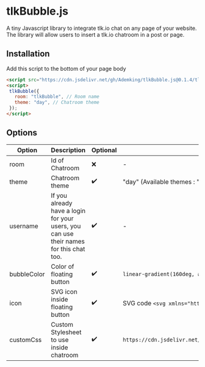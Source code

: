 # tlkBubble.js
A tiny Javascript library to integrate tlk.io chat on any page of your website. The library will allow users to insert a tlk.io chatroom in a post or page.

## Installation

Add this script to the bottom of your page body
```html
<script src="https://cdn.jsdelivr.net/gh/Ademking/tlkBubble.js@0.1.4/tlkbubble.min.js"></script>
<script>
 tlkBubble({
   room: "tlkBubble", // Room name
   theme: "day", // Chatroom theme
 });
</script>
```

## Options

| Option | Description | Optional | Default Value |
|--|--|--|--|
| room | Id of Chatroom | ❌ | - |
| theme | Chatroom theme | ✔️ | "day" (Available themes : "day" - "pop" - "minimal" - "night") |
| username | If you already have a login for your users, you can use their names for this chat too. | ✔️ | - |
| bubbleColor | Color of floating button | ✔️ | `linear-gradient(160deg, #0093E9 0%, #80D0C7 100%);` |
| icon | SVG icon inside floating button| ✔️ | SVG code `<svg xmlns="http://www.w3.org/2000/svg"...` |
| customCss | Custom Stylesheet to use inside chatroom | ✔️ | `https://cdn.jsdelivr.net/gh/Ademking/tlkBubble.js@0.1.4/tlkbubble.css` |
